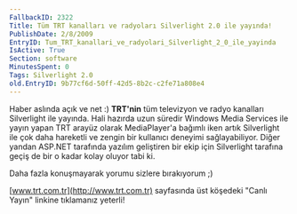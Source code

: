 ```yaml
---
FallbackID: 2322
Title: Tüm TRT kanalları ve radyoları Silverlight 2.0 ile yayında!
PublishDate: 2/8/2009
EntryID: Tum_TRT_kanallari_ve_radyolari_Silverlight_2_0_ile_yayinda
IsActive: True
Section: software
MinutesSpent: 0
Tags: Silverlight 2.0
old.EntryID: 9b77cf6d-50ff-42d5-8b2c-c2fe71a808e4
---
```

Haber aslında açık ve net :) **TRT'nin** tüm televizyon ve radyo
kanalları Silverlight ile yayında. Hali hazırda uzun süredir Windows
Media Services ile yayın yapan TRT arayüz olarak MediaPlayer'a bağımlı
iken artık Silverlight ile çok daha hareketli ve zengin bir kullanıcı
deneyimi sağlayabiliyor. Diğer yandan ASP.NET tarafında yazılım
geliştiren bir ekip için Silverlight tarafına geçiş de bir o kadar kolay
oluyor tabi ki.

Daha fazla konuşmayarak yorumu sizlere bırakıyorum ;)

[www.trt.com.tr](http://www.trt.com.tr) sayfasında üst köşedeki "Canlı
Yayın" linkine tıklamanız yeterli!


